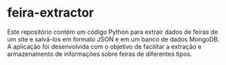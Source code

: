 # feira-extractor
Este repositório contém um código Python para extrair dados de feiras de um site e salvá-los em formato JSON e em um banco de dados MongoDB. A aplicação foi desenvolvida com o objetivo de facilitar a extração e armazenamento de informações sobre feiras de diferentes tipos.
